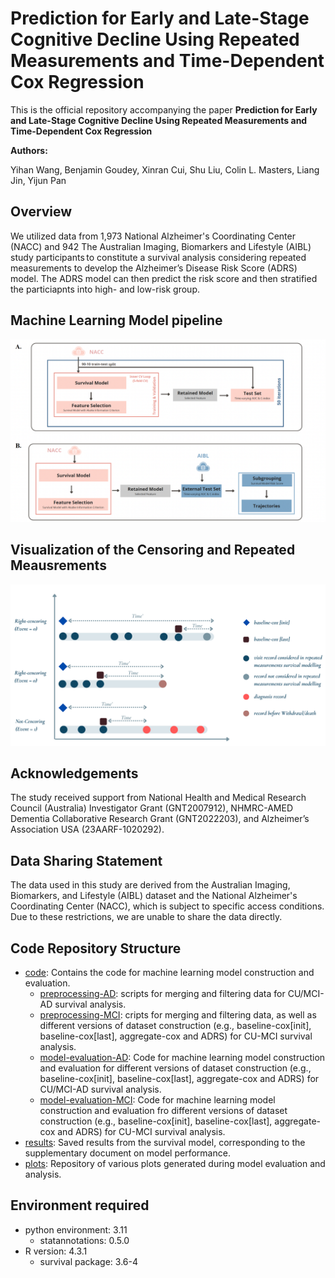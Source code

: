 # Prediction for Early and Late-Stage Cognitive Decline Using Repeated Measurements and Time-Dependent Cox Regression

This is the official repository accompanying the paper **Prediction for Early and Late-Stage Cognitive Decline Using Repeated Measurements and Time-Dependent Cox Regression**

**Authors:**

Yihan Wang, Benjamin Goudey, Xinran Cui, Shu Liu, Colin L. Masters, Liang Jin, Yijun Pan

## Overview
We utilized data from 1,973 National Alzheimer's Coordinating Center (NACC) and 942 The Australian Imaging, Biomarkers and Lifestyle (AIBL) study participants to constitute a survival analysis considering repeated measurements to develop the Alzheimer’s Disease Risk Score (ADRS) model. The ADRS model can then predict the risk score and then stratified the particiapnts into high- and low-risk group.

## Machine Learning Model pipeline
![Machine Learning Model pipeline](./plots/Figure1.png)


## Visualization of the Censoring and Repeated Meausrements
![Visualization of the Censoring and Repeated Meausrements](./plots/eFigure1.png)

## Acknowledgements
The study received support from National Health and Medical Research Council (Australia) Investigator Grant (GNT2007912), NHMRC-AMED Dementia Collaborative Research Grant (GNT2022203), and Alzheimer’s Association USA (23AARF-1020292).  


## Data Sharing Statement
The data used in this study are derived from the Australian Imaging, Biomarkers, and Lifestyle (AIBL) dataset and the National Alzheimer's Coordinating Center (NACC), which is subject to specific access conditions. Due to these restrictions, we are unable to share the data directly.

## Code Repository Structure
- [code](/code): Contains the code for machine learning model construction and evaluation.
    - [preprocessing-AD](/code/preprocessing(AIBL+NACC)%20simplify.ipynb): scripts for merging and filtering data for CU/MCI-AD survival analysis.
    - [preprocessing-MCI](/code/preprocessing(AIBL+NACC)%20simplify.ipynb): cripts for merging and filtering data, as well as different versions of dataset construction (e.g., baseline-cox[init], baseline-cox[last], aggregate-cox and ADRS) for CU-MCI survival analysis.
    - [model-evaluation-AD](/code/model_performance_AD.Rmd): Code for machine learning model construction and evaluation for different versions of dataset construction (e.g., baseline-cox[init], baseline-cox[last], aggregate-cox and ADRS) for CU/MCI-AD survival analysis.
    - [model-evaluation-MCI](/code/model_performance_MCI.Rmd): Code for machine learning model construction and evaluation fro different versions of dataset construction (e.g., baseline-cox[init], baseline-cox[last], aggregate-cox and ADRS) for CU-MCI survival analysis.
- [results](/results): Saved results from the survival model, corresponding to the supplementary document on model performance.
- [plots](/plots): Repository of various plots generated during model evaluation and analysis.



## Environment required
- python environment: 3.11
    - statannotations: 0.5.0
- R version: 4.3.1
    - survival package: 3.6-4
